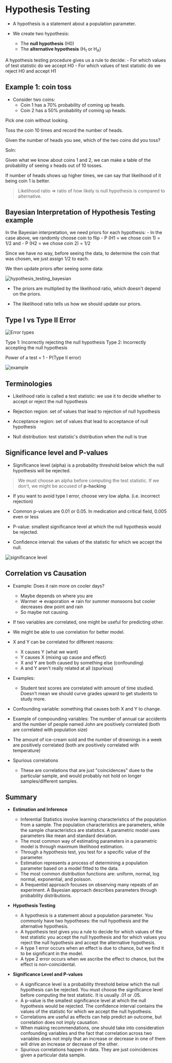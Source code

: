 # Hypothesis Testing

- A hypothesis is a statement about a population parameter.

- We create two hypothesis:
    - The **null hypothesis** (H0)
    - The **alternative hypothesis** (H<sub>1</sub> or H<sub>A</sub>)

A hypothesis testing procedure gives us a rule to decide:
    - For which values of test statistic do we accept H0
    - For which values of test statistic do we reject H0 and accept H1

## Example 1: coin toss

- Consider two coins:
    - Coin 1 has a 70% probability of coming up heads.
    - Coin 2 has a 50% probability of coming up heads.

Pick one coin without looking.

Toss the coin 10 times and record the number of heads.

Given the number of heads you see, which of the two coins did you toss?

Soln:

Given what we know about coins 1 and 2, we can make a table of the probability of seeing x heads out of 10 tosses.

If number of heads shows up higher times, we can say that likelihood of it being coin 1 is better.

> Likelihood ratio => ratio of how likely is null hypothesis is compared to alternative.

## Bayesian Interpretation of Hypothesis Testing example

In the Bayesian interpretation, we need priors for each hypothesis:
    - In the case above, we randomly choose coin to flip
    - P (H1 = we chose coin 1) = 1/2 and
    - P (H2 = we chose coin 2) = 1/2

Since we have no way, before seeing the data, to determine the coin that was chosen, we just assign 1/2 to each.

We then update priors after seeing some data:

![hypothesis_testing_bayesian](ht_bayesian.png)

- The priors are multiplied by the likelihood ratio, which doesn't depend on the priors.

- The likelihood ratio tells us how we should update our priors.

## Type I vs Type II Error

![Error types](error.png)

Type 1: Incorrectly rejecting the null hypothesis
Type 2: Incorrectly accepting the null hypothesis

Power of a test = 1 - P(Type II error)

![example](example_error.png)

## Terminologies

- Likelihood ratio is called a test statistic: we use it to decide whether to accept or reject the null hypothesis

- Rejection region: set of values that lead to rejection of null hypothesis
- Acceptance region: set of values that lead to acceptance of null hypothesis
- Null distribution: test statistic's distribution when the null is true

## Significance level and P-values

- Significance level (alpha) is a probability threshold below which the null hypothesis will be rejected.

> We must choose an alpha before computing the test statistic. If we don't, we might be accused of **p-hacking**

- If you want to avoid type I error, choose very low alpha. (i.e. incorrect rejection)

- Common p-values are 0.01 or 0.05. In medication and critical field, 0.005 even or less

- P-value: smallest significance level at which the null hypothesis would be rejected.
- Confidence interval: the values of the statistic for which we accept the null.

![significance level](significance_level.png)

## Correlation vs Causation

- Example: Does it rain more on cooler days?
    - Maybe depends on where you are
    - Warmer => evaporation => rain for summer monsoons but cooler decreases dew point and rain
    - So maybe not causing.

- If two variables are correlated, one might be useful for predicting other.

- We might be able to use correlation for better model.

- X and Y can be correlated for different reasons:
    - X causes Y (what we want)
    - Y causes X (mixing up cause and effect)
    - X and Y are both caused by something else (confounding)
    - A and Y aren't really related at all (spurious)

- Examples:
    - Student test scores are correlated with amount of time studied. Doesn't mean we should curve grades upward to get students to study more.

- Confounding variable: something that causes both X and Y to change.

- Example of compounding variables: The number of annual car accidents and the number of people named John are positively correlated (both are correlated with population size)

- The amount of ice-cream sold and the number of drownings in a week are positively correlated (both are positively correlated with temperature)

- Spurious correlations
    - These are correlations that are just "coincidences" duee to the particular sample, and would probably not hold on longer samples/different samples.

## Summary

- **Estimation and Inference**
    - Inferential Statistics involve learning characteristics of the population from a sample. The population characteristics are parameters, while the sample characteristics are statistics. A parametric model uses parameters like mean and standard deviation.
    - The most common way of estimating parameters in a parametric model is through maximum likelihood estimation.
    - Through a hypothesis test, you test for a specific value of the parameter.
    - Estimation represents a process of determining a population parameter based on a model fitted to the data.
    - The most common distribution functions are: uniform, normal, log normal, exponential, and poisson.
    - A frequentist approach focuses on observing many repeats of an experiment. A Bayesian approach describes parameters through probability distributions.

- **Hypothesis Testing**
    - A hypothesis is a statement about a population parameter. You commonly have two hypotheses: the null hypothesis and the alternative hypothesis.
    - A hypothesis test gives you a rule to decide for which values of the test statistic you accept the null hypothesis and for which values you reject the null hypothesis and accept the alternative hypothesis.
    - A type 1 error occurs when an effect is due to chance, but we find it to be significant in the model.
    - A type 2 error occurs when we ascribe the effect to chance, but the effect is non-coincidental.

- **Significance Level and P-values**
    - A significance level is a probability threshold below which the null hypothesis can be rejected. You must choose the significance level before computing the test statistic. It is usually .01 or .05.
    - A p-value is the smallest significance level at which the null hypothesis would be rejected. The confidence interval contains the values of the statistic for which we accept the null hypothesis.
    - Correlations are useful as effects can help predict an outcome, but correlation does not imply causation.
    - When making recommendations, one should take into consideration confounding variables and the fact that correlation across two variables does not imply that an increase or decrease in one of them will drive an increase or decrease of the other.
    - Spurious correlations happen in data. They are just coincidences given a particular data sample.
